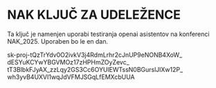 NAK KLJUČ ZA UDELEŽENCE
================================================================================

Ta ključ je namenjen uporabi testiranja openai asistentov na konferenci NAK_2025.
Uporaben bo le en dan.

sk-proj-tQzTrYdv0O2ivkV3j4RdmLrhr2cJnUP9eNONB4XoW_
dESYuKCYwYBGVMOz17zHPHmZOyZevc_
tT3BlbkFJyAX_zzLqy2GS3Cc6OYUlEWTssN0BGurslJlXw12P_
wh3yvB4UXVI1wqJdVFMJSGqLfEMXcbUUA
